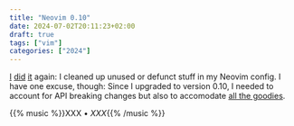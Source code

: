 ```yaml
---
title: "Neovim 0.10"
date: 2024-07-02T20:11:23+02:00
draft: true
tags: ["vim"]
categories: ["2024"]
---
```


[I](/post/lazy-nvim/) [did](/post/vim-revamp-again/) [it](/post/neovim-lsp-easy/) again: I cleaned up unused or defunct stuff in my Neovim config. I have one excuse, though: Since I upgraded to version 0.10, I needed to account for API breaking changes but also to accomodate [all the goodies](https://gpanders.com/blog/whats-new-in-neovim-0.10/).

{{% music %}}XXX • _XXX_{{% /music %}}
